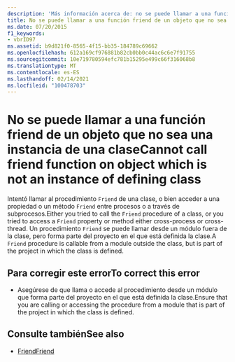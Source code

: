 ```yaml
---
description: 'Más información acerca de: no se puede llamar a una función Friend en el objeto, que no es una instancia de la clase de definición'
title: No se puede llamar a una función friend de un objeto que no sea una instancia de una clase
ms.date: 07/20/2015
f1_keywords:
- vbrID97
ms.assetid: b9d821f0-8565-4f15-bb35-184789c69662
ms.openlocfilehash: 612a169cf976881b82cb0bb0c44ac6c6e7f91755
ms.sourcegitcommit: 10e719780594efc781b15295e499c66f316068b8
ms.translationtype: MT
ms.contentlocale: es-ES
ms.lasthandoff: 02/14/2021
ms.locfileid: "100478703"
---
```

# <a name="cannot-call-friend-function-on-object-which-is-not-an-instance-of-defining-class"></a><span data-ttu-id="ed13e-103">No se puede llamar a una función friend de un objeto que no sea una instancia de una clase</span><span class="sxs-lookup"><span data-stu-id="ed13e-103">Cannot call friend function on object which is not an instance of defining class</span></span>

<span data-ttu-id="ed13e-104">Intentó llamar al procedimiento `Friend` de una clase, o bien acceder a una propiedad o un método `Friend` entre procesos o a través de subprocesos.</span><span class="sxs-lookup"><span data-stu-id="ed13e-104">Either you tried to call the `Friend` procedure of a class, or you tried to access a `Friend` property or method either cross-process or cross-thread.</span></span> <span data-ttu-id="ed13e-105">Un procedimiento `Friend` se puede llamar desde un módulo fuera de la clase, pero forma parte del proyecto en el que está definida la clase.</span><span class="sxs-lookup"><span data-stu-id="ed13e-105">A `Friend` procedure is callable from a module outside the class, but is part of the project in which the class is defined.</span></span>  
  
## <a name="to-correct-this-error"></a><span data-ttu-id="ed13e-106">Para corregir este error</span><span class="sxs-lookup"><span data-stu-id="ed13e-106">To correct this error</span></span>  
  
- <span data-ttu-id="ed13e-107">Asegúrese de que llama o accede al procedimiento desde un módulo que forma parte del proyecto en el que está definida la clase.</span><span class="sxs-lookup"><span data-stu-id="ed13e-107">Ensure that you are calling or accessing the procedure from a module that is part of the project in which the class is defined.</span></span>  
  
## <a name="see-also"></a><span data-ttu-id="ed13e-108">Consulte también</span><span class="sxs-lookup"><span data-stu-id="ed13e-108">See also</span></span>

- [<span data-ttu-id="ed13e-109">Friend</span><span class="sxs-lookup"><span data-stu-id="ed13e-109">Friend</span></span>](../language-reference/modifiers/friend.md)
